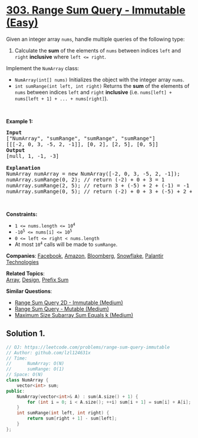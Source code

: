# [303. Range Sum Query - Immutable (Easy)](https://leetcode.com/problems/range-sum-query-immutable)

<p>Given an integer array <code>nums</code>, handle multiple queries of the following type:</p>

<ol>
	<li>Calculate the <strong>sum</strong> of the elements of <code>nums</code> between indices <code>left</code> and <code>right</code> <strong>inclusive</strong> where <code>left &lt;= right</code>.</li>
</ol>

<p>Implement the <code>NumArray</code> class:</p>

<ul>
	<li><code>NumArray(int[] nums)</code> Initializes the object with the integer array <code>nums</code>.</li>
	<li><code>int sumRange(int left, int right)</code> Returns the <strong>sum</strong> of the elements of <code>nums</code> between indices <code>left</code> and <code>right</code> <strong>inclusive</strong> (i.e. <code>nums[left] + nums[left + 1] + ... + nums[right]</code>).</li>
</ul>

<p>&nbsp;</p>
<p><strong class="example">Example 1:</strong></p>

<pre>
<strong>Input</strong>
[&quot;NumArray&quot;, &quot;sumRange&quot;, &quot;sumRange&quot;, &quot;sumRange&quot;]
[[[-2, 0, 3, -5, 2, -1]], [0, 2], [2, 5], [0, 5]]
<strong>Output</strong>
[null, 1, -1, -3]

<strong>Explanation</strong>
NumArray numArray = new NumArray([-2, 0, 3, -5, 2, -1]);
numArray.sumRange(0, 2); // return (-2) + 0 + 3 = 1
numArray.sumRange(2, 5); // return 3 + (-5) + 2 + (-1) = -1
numArray.sumRange(0, 5); // return (-2) + 0 + 3 + (-5) + 2 + (-1) = -3
</pre>

<p>&nbsp;</p>
<p><strong>Constraints:</strong></p>

<ul>
	<li><code>1 &lt;= nums.length &lt;= 10<sup>4</sup></code></li>
	<li><code>-10<sup>5</sup> &lt;= nums[i] &lt;= 10<sup>5</sup></code></li>
	<li><code>0 &lt;= left &lt;= right &lt; nums.length</code></li>
	<li>At most <code>10<sup>4</sup></code> calls will be made to <code>sumRange</code>.</li>
</ul>


**Companies**:
[Facebook](https://leetcode.com/company/facebook), [Amazon](https://leetcode.com/company/amazon), [Bloomberg](https://leetcode.com/company/bloomberg), [Snowflake](https://leetcode.com/company/snowflake), [Palantir Technologies](https://leetcode.com/company/palantir-technologies)

**Related Topics**:  
[Array](https://leetcode.com/tag/array), [Design](https://leetcode.com/tag/design), [Prefix Sum](https://leetcode.com/tag/prefix-sum)

**Similar Questions**:
* [Range Sum Query 2D - Immutable (Medium)](https://leetcode.com/problems/range-sum-query-2d-immutable)
* [Range Sum Query - Mutable (Medium)](https://leetcode.com/problems/range-sum-query-mutable)
* [Maximum Size Subarray Sum Equals k (Medium)](https://leetcode.com/problems/maximum-size-subarray-sum-equals-k)

## Solution 1.

```cpp
// OJ: https://leetcode.com/problems/range-sum-query-immutable
// Author: github.com/lzl124631x
// Time:
//      NumArray: O(N)
//      sumRange: O(1)
// Space: O(N)
class NumArray {
    vector<int> sum;
public:
    NumArray(vector<int>& A) : sum(A.size() + 1) {
        for (int i = 0; i < A.size(); ++i) sum[i + 1] = sum[i] + A[i];
    }
    int sumRange(int left, int right) {
        return sum[right + 1] - sum[left];
    }
};
```